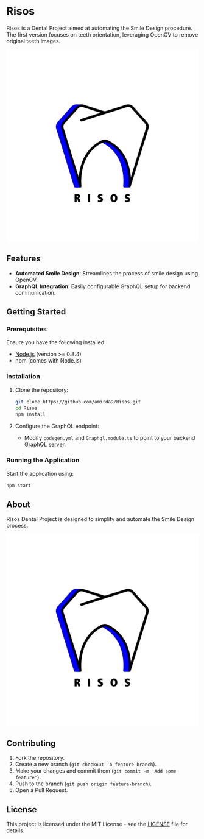 
# Risos

Risos is a Dental Project aimed at automating the Smile Design procedure. The first version focuses on teeth orientation, leveraging OpenCV to remove original teeth images.

![Risos Icon](/src/assets/icon/favicon.png)

## Features

- **Automated Smile Design**: Streamlines the process of smile design using OpenCV.
- **GraphQL Integration**: Easily configurable GraphQL setup for backend communication.

## Getting Started

### Prerequisites

Ensure you have the following installed:

- [Node.js](https://nodejs.org/) (version >= 0.8.4)
- npm (comes with Node.js)

### Installation

1. Clone the repository:
   ```bash
   git clone https://github.com/amirda9/Risos.git
   cd Risos
   npm install
   ```

2. Configure the GraphQL endpoint:
   - Modify `codegen.yml` and `Graphql.module.ts` to point to your backend GraphQL server.

### Running the Application

Start the application using:
```bash
npm start
```

## About

Risos Dental Project is designed to simplify and automate the Smile Design process.

![Risos Icon](icon.png)

## Contributing

1. Fork the repository.
2. Create a new branch (`git checkout -b feature-branch`).
3. Make your changes and commit them (`git commit -m 'Add some feature'`).
4. Push to the branch (`git push origin feature-branch`).
5. Open a Pull Request.

## License

This project is licensed under the MIT License - see the [LICENSE](LICENSE) file for details.

